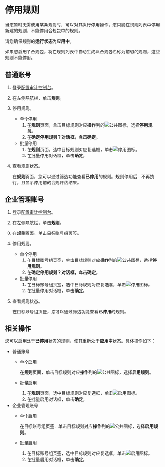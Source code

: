 # 停用规则

当您暂时无需使用某条规则时，可以对其执行停用操作。您只能在规则列表中停用新建的规则，不能停用合规包中的规则。

请您确保规则的**运行状态**为**应用中**。

如果您启用了合规包，将在规则列表中自动生成以合规包名称为前缀的规则，这些规则不能停用。

## 普通账号

1.  登录[配置审计控制台](https://config.console.aliyun.com)。

2.  在左侧导航栏，单击**规则**。

3.  停用规则。

    -   单个停用
        1.  在**规则**页面，单击目标规则对应**操作**列的![公共](https://static-aliyun-doc.oss-accelerate.aliyuncs.com/assets/img/zh-CN/1160019951/p93049.png)图标，选择**停用规则**。
        2.  在**确定停用规则？**对话框，单击**确定**。
    -   批量停用
        1.  在**规则**页面，选中目标规则对应复选框，单击![停用](https://static-aliyun-doc.oss-accelerate.aliyuncs.com/assets/img/zh-CN/2091337161/p260192.png)图标。
        2.  在批量停用对话框，单击**确定**。
4.  查看规则状态。

    在**规则**页面，您可以通过筛选功能查看**已停用**的规则。规则停用后，不再执行，且显示停用前的合规评估结果。


## 企业管理账号

1.  登录[配置审计控制台](https://config.console.aliyun.com)。

2.  在左侧导航栏，单击**规则**。

3.  在**规则**页面，单击目标账号组页签。

4.  停用规则。

    -   单个停用
        1.  在目标账号组页签，单击目标规则对应**操作**列的![公共](https://static-aliyun-doc.oss-accelerate.aliyuncs.com/assets/img/zh-CN/1160019951/p93049.png)图标，选择**停用规则**。
        2.  在**确定停用规则？**对话框，单击**确定**。
    -   批量停用
        1.  在目标账号组页签，选中目标规则对应复选框，单击![停用](https://static-aliyun-doc.oss-accelerate.aliyuncs.com/assets/img/zh-CN/2091337161/p260192.png)图标。
        2.  在批量停用对话框，单击**确定**。
5.  查看规则状态。

    在目标账号组页签，您可以通过筛选功能查看**已停用**的规则。


## 相关操作

您可以启用处于**已停用**状态的规则，使其重新处于**应用中**状态。具体操作如下：

-   普通账号
    -   单个启用

        在**规则**页面，单击目标规则对应**操作**列的![公共](https://static-aliyun-doc.oss-accelerate.aliyuncs.com/assets/img/zh-CN/1160019951/p93049.png)图标，选择**启用规则**。

    -   批量启用
        1.  在**规则**页面，选中目标规则对应复选框，单击![启用](https://static-aliyun-doc.oss-accelerate.aliyuncs.com/assets/img/zh-CN/2091337161/p260200.png)图标。
        2.  在批量启用对话框，单击**确定**。
-   企业管理账号
    -   单个启用

        在目标账号组页签，单击目标规则对应**操作**列的![公共](https://static-aliyun-doc.oss-accelerate.aliyuncs.com/assets/img/zh-CN/1160019951/p93049.png)图标，选择**启用规则**。

    -   批量启用
        1.  在目标账号组页签，选中目标规则对应复选框，单击![启用](https://static-aliyun-doc.oss-accelerate.aliyuncs.com/assets/img/zh-CN/2091337161/p260200.png)图标。
        2.  在批量启用对话框，单击**确定**。

